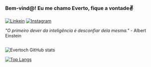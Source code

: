 #
### Bem-vind@! Eu me chamo Everto, fique a vontade✌️

[![Linkein](https://img.shields.io/badge/LinkedIn-0077B5?style=for-the-badge&logo=linkedin&logoColor=white)](https://www.linkedin.com/in/evertoch/)
[![Instagram](https://img.shields.io/badge/Instagram-E4405F?style=for-the-badge&logo=instagram&logoColor=white)](https://instagram.com/evertoch)


<i> "O primeiro dever da inteligência é desconfiar dela mesma." </i> - Albert Einstein


##
![Evertoch GitHub stats](https://github-readme-stats.vercel.app/api?username=evertoch&count_private=true&show_icons=true&theme=merko)

[![Top Langs](https://github-readme-stats.vercel.app/api/top-langs/?username=evertoch&layout=default)](https://github.com/evertoch/github-readme-stats)
<br/>




